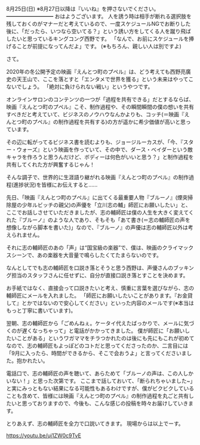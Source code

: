 8月25日(日) ※8月27日以降は『いいね』を押さないでください。
━━━━━━━━━
おはようございます。
人を誘う時は相手が断れる選択肢を残しておくのがマナーだと考えているので、一度スケジュールNGでお断りした後に、「だったら、いつなら空いてる？」という誘い方をしてくる人を蹴り飛ばしたいと思っているキングコング西野です。
「なんで、お前にスケジュールを捧げることが前提になってんだよ」です。
(※もちろん、親しい人は別ですよ)

さて。

2020年の冬公開予定の映画『えんとつ町のプペル』は、どう考えても西野亮廣史の天王山で、ここを落とすと「エンタメで世界を獲る」という未来はやってこないでしょう。
「絶対に負けられない戦い」というやつです。

オンラインサロンのコンテンツの一つが「過程を共有できる」だとするならば、映画『えんとつ町のプペル』こそ、制作過程や、その瞬間瞬間の僕の想いを共有すべきだと考えていて、ビジネスのノウハウなんかよりも、コッチ(＝映画『えんとつ町のプペル』の制作過程を共有する)の方が遥かに希少価値が高いと思っています。

その辺に転がってるビジネス書を読むよりも、ジョージルーカスが、「今、『スター・ウォーズ』という映画を作っていて、その中で、ダース・ベイダーという敵キャラを作ろうと思うんだけど、ボディーは何色がいいと思う？」と制作過程を共有してくれた方が興奮するじゃん！

そんな調子で、世界的に生涯語り継がれる映画『えんとつ町のプペル』の制作過程(進捗状況)を皆様にお伝えすると……

先日、「映画『えんとつ町のプペル』に出てくる最重要人物『ブルーノ』(煙突掃除屋の少年ルビッチの親父)の声優を「立川志の輔」師匠にお願いしたい」と、ここでお話しさせていただきましたが、志の輔師匠は僕の人生を大きく変えてくれた『ブルーノ』のような人であり、そもそも「あて書き(＝志の輔師匠の声を想像しながら脚本を書いた)」なので、『ブルーノ』の声優は志の輔師匠以外は考えられません。

それに志の輔師匠のあの「声」は“国宝級の楽器”で、僕は、映画のクライマックスシーンで、あの楽器を大音量で鳴らしたくてたまらないのです。

なんとしてでも志の輔師匠を口説き落とそうと思う西野は、声優さんのブッキング担当のスタッフさんに任せずに、自分が直接口説き落とすことを決めます。

お手紙ではなく、直接会って口説きたいと考え、慎重に言葉を選びながら、志の輔師匠にメールを入れました。
「師匠にお願いしたいことがあります。『お金貸して』とかではないので安心してください」といった内容のメールです(※本当はもっと丁寧に書いています)。

翌朝、志の輔師匠から「ごめんねぇ。ケータイ代えたばっかりで、メールに気づくのが遅くなっちゃって」と電話がかかってきました。
僕が師匠に「お願いしたいことがある」というワガママをチラつかれたのは後にも先にもこれが初めてなので、志の輔師匠もよっぽどのコトだと思ってくださったのか、二言目には「9月に入ったら、時間ができるから、そこで会おうよ」と言ってくださいました。抱かれたい。

電話口で、志の輔師匠の声を聴いて、あらためて「ブルーノの声は、この人しかいない！」と思った次第です。
ここまで話しておいて、「断られちゃいました~」と実にみっともない結果になる可能性もあるわけですが、僕がビクビクしていることも含めて、皆様には映画『えんとつ町のプペル』の制作過程を丸ごと共有したいと思っておりますので、今後も、こんな感じの投稿を時々お届けしていきます。

とりあえず、志の輔師匠を全力で口説いてきます。
現場からは以上でーす。

https://youtu.be/uj1ZW0c9TvE
